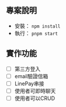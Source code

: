 ## 專案說明

- 安裝： `npm install`
- 執行： `pnpm start`

## 實作功能
- [ ] 第三方登入
- [ ] email驗證信箱
- [ ] LinePay串接
- [ ] 使用者可即時聊天
- [ ] 使用者可以CRUD